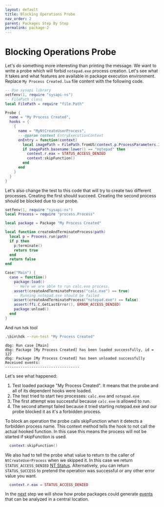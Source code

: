 ```yaml
---
layout: default
title: Blocking Operations Probe
nav_order: 2
parent: Packages Step By Step
permalink: package-2
---
```

# Blocking Operations Probe
Let's do something more interesting than printing the message. We want to write a probe which will forbid `notepad.exe` process creation. Let's see what it takes and what features are available in package execution environment. Replace `My Process Created.lua` file content with the following code.
```lua
-- Use sysapi library
setfenv(1, require "sysapi-ns")
-- FilePath class
local FilePath = require "file.Path"

Probe {
  name = "My Process Created",
  hooks = {
    {
      name = "MyNtCreateUserProcess",
      ---@param context EntryExecutionContext
      onEntry = function(context)
        local imagePath = FilePath.fromUS(context.p.ProcessParameters.ImagePathName)
        if imagePath.basename:lower() == "notepad" then
          context.r.eax = STATUS_ACCESS_DENIED
          context:skipFunction()
        end
      end
    }
  }
}
```

Let's also change the test to this code that will try to create two different processes. Creating the first should succeed. Creating the second process should be blocked due to our probe.

```lua
setfenv(1, require "sysapi-ns")
local Process = require "process.Process"

local package = Package "My Process Created"

local function createAndTerminateProcess(path)
  local p = Process.run(path)
  if p then
    p:terminate()
    return true
  end
  return false
end

Case("Main") {
  case = function()
    package:load()
    -- Here we are able to run calc.exe process.
    assert(createAndTerminateProcess("calc.exe") == true)
    -- Running notepad.exe should be failed
    assert(createAndTerminateProcess("notepad.exe") == false)
    assert(ffi.C.GetLastError(), ERROR_ACCESS_DENIED)
    package:unload()
  end
}
```

And run `hdk` tool

```bat
.\bin\hdk --run-test "My Process Created"
```
```
dbg: Run case [Main]
dbg: Package [My Process Created] has been loaded successfully, id = 127
dbg: Package [My Process Created] has been unloaded successfully
Received events:
----------------------------------
```

Let's see what happened:
1. Test loaded package "My Process Created". It means that the probe and all of its dependent hooks were loaded.
2. The test tried to start two processes: `calc.exe` and `notepad.exe`
3. The first attempt was successful because `calc.exe` is allowed to run.
4. The second attempt failed because it tried starting notepad.exe and our probe blocked it as it's a forbidden process.

To block an operation the probe calls skipFunction when it detects a forbidden process name. This context method tells the hook to not call the actual hooked function. In this case this means the process will not be started if skipFunction is used.


```lua
  context:skipFunction()
```

We also had to tell the probe what value to return to the caller of `NtCreateUserProcess` when we skipped it. In this case we return `STATUS_ACCESS_DENIED` [NT Status](https://docs.microsoft.com/en-us/openspecs/windows_protocols/ms-erref/596a1078-e883-4972-9bbc-49e60bebca55). Alternatively, you can return `STATUS_SUCCESS` to pretend the operation was successful or any other error value you want.

```lua 
  context.r.eax = STATUS_ACCESS_DENIED
```

In the [next](package-3) step we will show how probe packages could generate [events](events) that can be analyzed in a central location.
